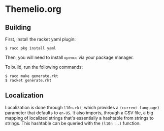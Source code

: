 # Themelio.org

## Building

First, install the racket yaml plugin:
```
$ raco pkg install yaml
```

Then, you will need to install `opencc` via your package manager.

To build, run the following commands:
```
$ raco make generate.rkt
$ racket generate.rkt
```

## Localization

Localization is done through `l10n.rkt`, which provides a `(current-language)` parameter that defaults to `en-US`. It also imports, through a CSV file, a big mapping of localized strings that's essentially a hashtable from strings to strings. This hashtable can be queried with the `(l10n ..)` function.